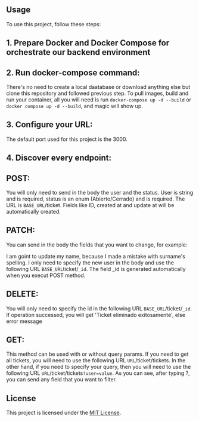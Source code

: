 ## Usage

To use this project, follow these steps:
## 1. Prepare Docker and Docker Compose for orchestrate our backend environment

## 2. Run docker-compose command:
There's no need to create a local daatabase or download anything else but clone this repository and followed previous step. To pull images, build and run your container, all you will need is run `docker-compose up -d --build` or `docker compose up -d --build`, and magic will show up.

## 3. Configure your URL:
The default port used for this project is the 3000.

## 4. Discover every endpoint:

## POST:
You will only need to send in the body the user and the status. User is string and is required, status is an enum (Abierto/Cerrado) and is required. The URL is `BASE_URL`/ticket. Fields like ID, created at and update at will be automatically created.

## PATCH:
You can send in the body the fields that you want to change, for example:

I am goint to update my name, because I made a mistake with surname's spelling. I only need to specify the new user in the body and use the following URL `BASE_URL`ticket/`_id`. The field _id is generated automatically when you execut POST method.

## DELETE:
You will only need to specify the id in the following URL `BASE_URL`/ticket/`_id`. If operation successed, you will get 'Ticket eliminado exitosamente', else error message

## GET:
This method can be used with or without query params. If you need to get all tickets, you will need to use the following URL `URL`/ticket/tickets. In the other hand, if you need to specify your query, then you will need to use the following URL `URL`/ticket/tickets`?user=value`. As you can see, after typing ?, you can send any field that you want to filter.

## License

This project is licensed under the [MIT License](https://opensource.org/license/mit/).